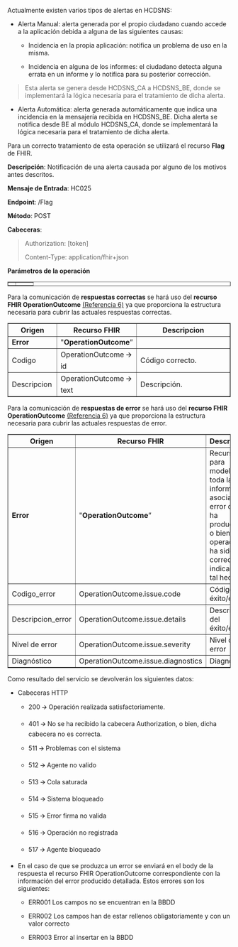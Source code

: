 <p>Actualmente existen varios tipos de alertas en HCDSNS:</p>
<ul>
<li><p>Alerta Manual: alerta generada por el propio ciudadano cuando
accede a la aplicación debida a alguna de las siguientes causas:</p>
<ul>
<li><p>Incidencia en la propia aplicación: notifica un problema de uso
en la misma.</p></li>
<li><p>Incidencia en alguna de los informes: el ciudadano detecta alguna
errata en un informe y lo notifica para su posterior
corrección.</p></li>
</ul></li>
</ul>
<blockquote>
<p>Esta alerta se genera desde HCDSNS_CA a HCDSNS_BE, donde se
implementará la lógica necesaria para el tratamiento de dicha
alerta.</p>
</blockquote>
<ul>
<li><p>Alerta Automática: alerta generada automáticamente que indica una
incidencia en la mensajería recibida en HCDSNS_BE. Dicha alerta se
notifica desde BE al módulo HCDSNS_CA, donde se implementará la lógica
necesaria para el tratamiento de dicha alerta.</p></li>
</ul>
<p>Para un correcto tratamiento de esta operación se utilizará el
recurso <strong>Flag</strong> de FHIR.</p>
<p><strong>Descripción</strong>: Notificación de una alerta causada por
alguno de los motivos antes descritos.</p>
<p><strong>Mensaje de Entrada</strong>: HC025</p>
<p><strong>Endpoint</strong>: /Flag</p>
<p><strong>Método</strong>: POST</p>
<p><strong>Cabeceras</strong>:</p>
<blockquote>
<p>Authorization: [token]</p>
<p>Content-Type: application/fhir+json</p>
</blockquote>
<p><strong>Parámetros de la operación</strong></p>
<table border="1">
<colgroup>
<col style="width: 30%" />
<col style="width: 69%" />
</colgroup>
<tbody>
<tr>
<td></td>
<td style="text-align: left;"></td>
</tr>
</tbody>
</table>
<p>Para la comunicación de <strong>respuestas correctas</strong> se hará
uso del <strong>recurso FHIR OperationOutcome</strong> <a
href="#referencias">(Referencia 6)</a> ya que proporciona la estructura
necesaria para cubrir las actuales respuestas correctas.</p>
<table border="1">
<colgroup>
<col style="width: 22%" />
<col style="width: 32%" />
<col style="width: 44%" />
</colgroup>
<thead>
<tr>
<th style="text-align: center;"><strong>Origen</strong></th>
<th style="text-align: center;"><strong>Recurso FHIR</strong></th>
<th style="text-align: center;"><strong>Descripcion</strong></th>
</tr>
</thead>
<tbody>
<tr>
<td><strong>Error</strong></td>
<td>"<strong>OperationOutcome</strong>”</td>
<td></td>
</tr>
<tr>
<td>Codigo</td>
<td>OperationOutcome 🡪 id</td>
<td>Código correcto.</td>
</tr>
<tr>
<td>Descripcion</td>
<td>OperationOutcome 🡪 text</td>
<td>Descripción.</td>
</tr>
</tbody>
</table>
<p>Para la comunicación de <strong>respuestas de error</strong> se hará
uso del <strong>recurso FHIR OperationOutcome</strong> <a
href="#referencias">(Referencia 6)</a> ya que proporciona la estructura
necesaria para cubrir las actuales respuestas de error.</p>
<table border="1">
<colgroup>
<col style="width: 21%" />
<col style="width: 43%" />
<col style="width: 34%" />
</colgroup>
<thead>
<tr>
<th style="text-align: center;"><strong>Origen</strong></th>
<th style="text-align: center;"><strong>Recurso FHIR</strong></th>
<th style="text-align: center;"><strong>Descripcion</strong></th>
</tr>
</thead>
<tbody>
<tr>
<td><strong>Error</strong></td>
<td>"<strong>OperationOutcome</strong>”</td>
<td>Recurso para modelar toda la información asociada al error que se ha
producido, o bien si la operación ha sido correcta, indicando tal
hecho.</td>
</tr>
<tr>
<td>Codigo_error</td>
<td>OperationOutcome.issue.code</td>
<td>Código de éxito/error.</td>
</tr>
<tr>
<td>Descripcion_error</td>
<td>OperationOutcome.issue.details</td>
<td>Descripción del éxito/error.</td>
</tr>
<tr>
<td>Nivel de error</td>
<td>OperationOutcome.issue.severity</td>
<td>Nivel de error</td>
</tr>
<tr>
<td>Diagnóstico</td>
<td>OperationOutcome.issue.diagnostics</td>
<td>Diagnóstico</td>
</tr>
</tbody>
</table>
<p>Como resultado del servicio se devolverán los siguientes datos:</p>
<ul>
<li><p>Cabeceras HTTP</p>
<ul>
<li><p>200 🡪 Operación realizada satisfactoriamente.</p></li>
<li><p>401 🡪 No se ha recibido la cabecera Authorization, o bien, dicha
cabecera no es correcta.</p></li>
<li><p>511 🡪 Problemas con el sistema</p></li>
<li><p>512 🡪 Agente no valido</p></li>
<li><p>513 🡪 Cola saturada</p></li>
<li><p>514 🡪 Sistema bloqueado</p></li>
<li><p>515 🡪 Error firma no valida</p></li>
<li><p>516 🡪 Operación no registrada</p></li>
<li><p>517 🡪 Agente bloqueado</p></li>
</ul></li>
<li><p>En el caso de que se produzca un error se enviará en el body de
la respuesta el recurso FHIR OperationOutcome correspondiente con la
información del error producido detallada. Estos errores son los
siguientes:</p>
<ul>
<li><p>ERR001 Los campos no se encuentran en la BBDD</p></li>
<li><p>ERR002 Los campos han de estar rellenos obligatoriamente y con un
valor correcto</p></li>
<li><p>ERR003 Error al insertar en la BBDD</p></li>
</ul></li>
</ul>

